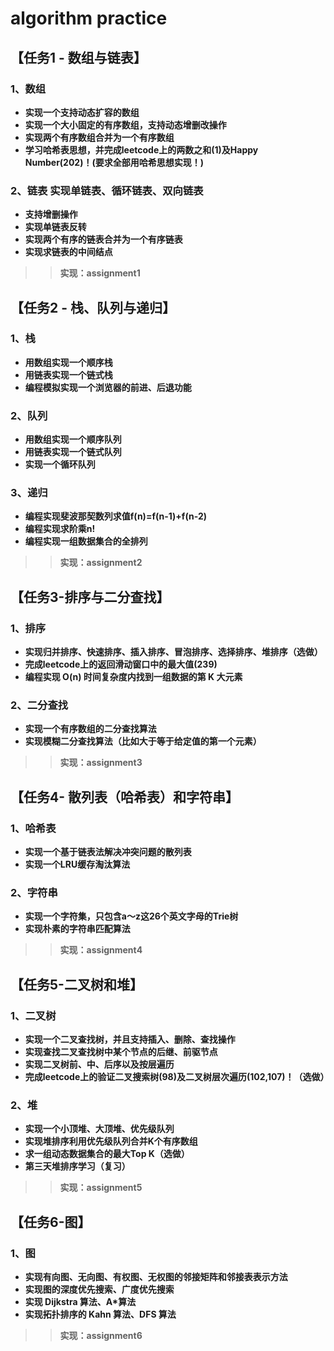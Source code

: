 # algorithm practice
## 【任务1 - 数组与链表】 
### 1、数组 
* **实现一个支持动态扩容的数组**
* **实现一个大小固定的有序数组，支持动态增删改操作**
* **实现两个有序数组合并为一个有序数组** 
* **学习哈希表思想，并完成leetcode上的两数之和(1)及Happy Number(202)！(要求全部用哈希思想实现！)**

### 2、链表 实现单链表、循环链表、双向链表
* **支持增删操作** 
* **实现单链表反转** 
* **实现两个有序的链表合并为一个有序链表** 
* **实现求链表的中间结点**

>>**实现：assignment1**

## 【任务2 - 栈、队列与递归】
### 1、栈
* **用数组实现一个顺序栈**
* **用链表实现一个链式栈**
* **编程模拟实现一个浏览器的前进、后退功能**

### 2、队列
* **用数组实现一个顺序队列**
* **用链表实现一个链式队列**
* **实现一个循环队列**

### 3、递归
* **编程实现斐波那契数列求值f(n)=f(n-1)+f(n-2)**
* **编程实现求阶乘n!**
* **编程实现一组数据集合的全排列**

>>**实现：assignment2**

## 【任务3-排序与二分查找】
### 1、排序
* **实现归并排序、快速排序、插入排序、冒泡排序、选择排序、堆排序（选做）**
* **完成leetcode上的返回滑动窗口中的最大值(239)**
* **编程实现 O(n) 时间复杂度内找到一组数据的第 K 大元素**

### 2、二分查找
* **实现一个有序数组的二分查找算法**
* **实现模糊二分查找算法（比如大于等于给定值的第一个元素）**

>> **实现：assignment3**

## 【任务4- 散列表（哈希表）和字符串】
### 1、哈希表
* **实现一个基于链表法解决冲突问题的散列表**
* **实现一个LRU缓存淘汰算法**

### 2、字符串 
* **实现一个字符集，只包含a～z这26个英文字母的Trie树**
* **实现朴素的字符串匹配算法**

>> **实现：assignment4**

## 【任务5-二叉树和堆】

### 1、二叉树
* **实现一个二叉查找树，并且支持插入、删除、查找操作**
* **实现查找二叉查找树中某个节点的后继、前驱节点**
* **实现二叉树前、中、后序以及按层遍历**
* **完成leetcode上的验证二叉搜索树(98)及二叉树层次遍历(102,107)！（选做）**

### 2、堆

* **实现一个小顶堆、大顶堆、优先级队列**
* **实现堆排序利用优先级队列合并K个有序数组**
* **求一组动态数据集合的最大Top K（选做）**
* **第三天堆排序学习（复习）**

>> **实现：assignment5**

## 【任务6-图】

### 1、图
* **实现有向图、无向图、有权图、无权图的邻接矩阵和邻接表表示方法**
* **实现图的深度优先搜索、广度优先搜索**
* **实现 Dijkstra 算法、A*算法**
* **实现拓扑排序的 Kahn 算法、DFS 算法**

>> **实现：assignment6**